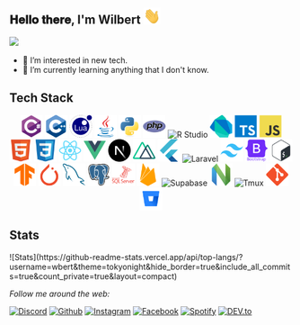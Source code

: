 <h2> 𝐇𝐞𝐥𝐥𝐨 𝐭𝐡𝐞𝐫𝐞, I'm Wilbert <img src="https://github.com/ABSphreak/ABSphreak/blob/master/gifs/Hi.gif" width="30px"></h2>

![](https://komarev.com/ghpvc/?username=wbert&color=blueviolet&label=My+Visitors)
- 👀 I’m interested in new tech.
- 🌱 I’m currently learning anything that I don't know.

<h2>Tech Stack</h2>
<p align="center"> 
<img src="https://raw.githubusercontent.com/devicons/devicon/master/icons/csharp/csharp-original.svg" alt="C#" width="40" height="40"/>
<img src="https://raw.githubusercontent.com/devicons/devicon/master/icons/cplusplus/cplusplus-original.svg" alt="C++" width="40" height="40"/> 
<img src="https://raw.githubusercontent.com/devicons/devicon/master/icons/lua/lua-original.svg" alt="Lua" width="40" height="40"/> 
<img src="https://raw.githubusercontent.com/devicons/devicon/master/icons/java/java-original.svg" alt="Java" width="40" height="40"/> 
<img src="https://raw.githubusercontent.com/devicons/devicon/master/icons/python/python-original.svg" alt="Python" width="40" height="40"/> 
<img src="https://raw.githubusercontent.com/devicons/devicon/master/icons/php/php-original.svg" alt="PHP" width="40" height="40"/> 
<img src="https://www.r-project.org/logo/Rlogo.svg" alt="R Studio" width="40" height="40"/> 
<img src="https://raw.githubusercontent.com/devicons/devicon/master/icons/dart/dart-original.svg" alt="Dart" width="40" height="40"/> 
<img src="https://raw.githubusercontent.com/devicons/devicon/master/icons/typescript/typescript-original.svg" alt="TypeScript" width="40" height="40"/> 
<img src="https://raw.githubusercontent.com/devicons/devicon/master/icons/javascript/javascript-original.svg" alt="JavaScript" width="40" height="40"/> 
<img src="https://raw.githubusercontent.com/devicons/devicon/master/icons/html5/html5-original.svg" alt="HTML" width="40" height="40"/> 
<img src="https://raw.githubusercontent.com/devicons/devicon/master/icons/css3/css3-original.svg" alt="CSS" width="40" height="40"/> 
<img src="https://raw.githubusercontent.com/devicons/devicon/master/icons/react/react-original.svg" alt="React.js" width="40" height="40"/> 
<img src="https://raw.githubusercontent.com/devicons/devicon/master/icons/vuejs/vuejs-original.svg" alt="Vue.js" width="40" height="40"/> 
<img src="https://raw.githubusercontent.com/devicons/devicon/master/icons/nextjs/nextjs-original.svg" alt="Next.js" width="40" height="40"/> 
<img src="https://raw.githubusercontent.com/devicons/devicon/master/icons/nuxtjs/nuxtjs-original.svg" alt="Nuxt.js" width="40" height="40"/> 
<img src="https://raw.githubusercontent.com/devicons/devicon/master/icons/flutter/flutter-original.svg" alt="Flutter" width="40" height="40"/> 
<img src="https://laravel.com/img/logomark.min.svg" alt="Laravel" width="40" height="40"/> 
<img src="https://raw.githubusercontent.com/devicons/devicon/master/icons/tailwindcss/tailwindcss-original.svg" alt="Tailwind CSS" width="40" height="40"/> 
<img src="https://raw.githubusercontent.com/devicons/devicon/master/icons/bootstrap/bootstrap-plain-wordmark.svg" alt="bootstrap" width="40" height="40"/> 
<img src="https://raw.githubusercontent.com/devicons/devicon/master/icons/bash/bash-original.svg" alt="Shell Script" width="40" height="40"/> 
<img src="https://raw.githubusercontent.com/devicons/devicon/master/icons/tensorflow/tensorflow-original.svg" alt="TensorFlow" width="40" height="40"/> 
<img src="https://raw.githubusercontent.com/devicons/devicon/master/icons/pytorch/pytorch-original.svg" alt="PyTorch" width="40" height="40"/> 
<img src="https://raw.githubusercontent.com/devicons/devicon/master/icons/mysql/mysql-original.svg" alt="MySQL" width="40" height="40"/> 
<img src="https://raw.githubusercontent.com/devicons/devicon/master/icons/postgresql/postgresql-original.svg" alt="PostgreSQL" width="40" height="40"/>
<img src="https://raw.githubusercontent.com/devicons/devicon/master/icons/microsoftsqlserver/microsoftsqlserver-plain-wordmark.svg" alt="MSSQL" width="40" height="40"/> 
<img src="https://raw.githubusercontent.com/devicons/devicon/master/icons/firebase/firebase-plain.svg" alt="Firebase" width="40" height="40"/> 
<img src="https://cf.appdrag.com/dashboard-openvm-clo-b2d42c/uploads/supabase-TAiY.png" alt="Supabase" width="40" height="40"/> 
<img src="https://raw.githubusercontent.com/devicons/devicon/master/icons/neovim/neovim-original.svg" alt="Neovim" width="40" height="40"/> 
<img src="https://seeklogo.com/images/T/tmux-logo-E71523388A-seeklogo.com.png" alt="Tmux" width="40" height="40"/> 
<img src="https://raw.githubusercontent.com/devicons/devicon/master/icons/git/git-original.svg" alt="Git" width="40" height="40"/> 
<img src="https://raw.githubusercontent.com/devicons/devicon/master/icons/bitbucket/bitbucket-original.svg" alt="Bitbucket" width="40" height="40"/> 
</p>

<h2>Stats</h2>
![Stats](https://github-readme-stats.vercel.app/api/top-langs/?username=wbert&theme=tokyonight&hide_border=true&include_all_commits=true&count_private=true&layout=compact)



<i>Follow me around the web:</i><br>

<a href="https://discord.gg/MM4Phpn4ja"><img src="https://img.shields.io/static/v1?logo=discord&label=&message=Discord&color=36393f&style=flat-square" alt="Discord"></a>
[![Github](https://img.shields.io/badge/-Github-000?style=flat&logo=Github&logoColor=white)](https://github.com/wbert)
<a href="https://www.instagram.com/jhanniel_jry/" target="_blank"><img src="https://img.shields.io/badge/Instagram-%23E4405F.svg?&style=flat-square&logo=instagram&logoColor=white" alt="Instagram"></a>
<a href="https://www.facebook.com/contactmejry" target="_blank"><img src="https://img.shields.io/badge/Facebook-%231877F2.svg?&style=flat-square&logo=facebook&logoColor=white" alt="Facebook"></a>
<a href="https://open.spotify.com/user/4xsrtauclcip8cf8fufvfe0d7" target="_blank"><img src="https://img.shields.io/badge/Spotify-%231ED760.svg?&style=flat-square&logo=spotify&logoColor=white" alt="Spotify"></a>
<a href="https://devjry.web.app/" target="_blank"><img src="https://img.shields.io/badge/DEV-%230A0A0A.svg?&style=flat-square&logo=DEV.to&logoColor=white" alt="DEV.to"></a>



